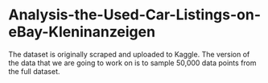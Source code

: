 # Analysis-the-Used-Car-Listings-on-eBay-Kleninanzeigen
The dataset is originally scraped and uploaded to Kaggle. The version of the data that we are going to work on is to sample 50,000 data points from the full dataset.
